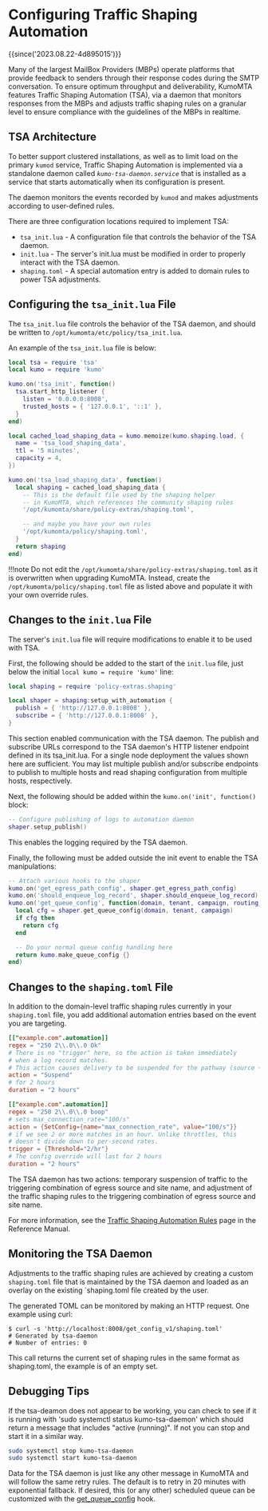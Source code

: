# Configuring Traffic Shaping Automation

{{since('2023.08.22-4d895015')}}

Many of the largest MailBox Providers (MBPs) operate platforms that provide feedback to senders through their response codes during the SMTP conversation. To ensure optimum throughput and deliverability, KumoMTA features Traffic Shaping Automation (TSA), via a daemon that monitors responses from the MBPs and adjusts traffic shaping rules on a granular level to ensure compliance with the guidelines of the MBPs in realtime.

## TSA Architecture

To better support clustered installations, as well as to limit load on the primary `kumod` service, Traffic Shaping Automation is implemented via a standalone daemon called *`kumo-tsa-daemon.service`* that is installed as a service that starts automatically when its configuration is present.

The daemon monitors the events recorded by `kumod` and makes adjustments according to user-defined rules.

There are three configuration locations required to implement TSA:

* `tsa_init.lua` - A configuration file that controls the behavior of the TSA daemon.
* `init.lua` - The server's init.lua must be modified in order to properly interact with the TSA daemon.
* `shaping.toml` - A special automation entry is added to domain rules to power TSA adjustments.

## Configuring the `tsa_init.lua` File

The `tsa_init.lua` file controls the behavior of the TSA daemon, and should be written to `/opt/kumomta/etc/policy/tsa_init.lua`.

An example of the `tsa_init.lua` file is below:

```lua
local tsa = require 'tsa'
local kumo = require 'kumo'

kumo.on('tsa_init', function()
  tsa.start_http_listener {
    listen = '0.0.0.0:8008',
    trusted_hosts = { '127.0.0.1', '::1' },
  }
end)

local cached_load_shaping_data = kumo.memoize(kumo.shaping.load, {
  name = 'tsa_load_shaping_data',
  ttl = '5 minutes',
  capacity = 4,
})

kumo.on('tsa_load_shaping_data', function()
  local shaping = cached_load_shaping_data {
    -- This is the default file used by the shaping helper
    -- in KumoMTA, which references the community shaping rules
    '/opt/kumomta/share/policy-extras/shaping.toml',

    -- and maybe you have your own rules
    '/opt/kumomta/policy/shaping.toml',
  }
  return shaping
end)
```

!!!note
    Do not edit the `/opt/kumomta/share/policy-extras/shaping.toml` as it is overwritten when upgrading KumoMTA. Instead, create the `/opt/kumomta/policy/shaping.toml` file as listed above and populate it with your own override rules.

## Changes to the `init.lua` File

The server's `init.lua` file will require modifications to enable it to be used with TSA.

First, the following should be added to the start of the `init.lua` file, just below the initial `local kumo = require 'kumo'` line:

```lua
local shaping = require 'policy-extras.shaping'

local shaper = shaping:setup_with_automation {
  publish = { 'http://127.0.0.1:8008' },
  subscribe = { 'http://127.0.0.1:8008' },
}
```

This section enabled communication with the TSA daemon. The publish and subscribe URLs correspond to the TSA daemon's HTTP listener endpoint defined in its tsa_init.lua.  For a single node deployment the values shown here are sufficient.  You may list multiple publish and/or subscribe endpoints to publish to multiple hosts and read shaping configuration from multiple hosts, respectively.

Next, the following should be added within the `kumo.on('init', function()` block:

```lua
-- Configure publishing of logs to automation daemon
shaper.setup_publish()
```

This enables the logging required by the TSA daemon.

Finally, the following must be added outside the init event to enable the TSA manipulations:

```lua
-- Attach various hooks to the shaper
kumo.on('get_egress_path_config', shaper.get_egress_path_config)
kumo.on('should_enqueue_log_record', shaper.should_enqueue_log_record)
kumo.on('get_queue_config', function(domain, tenant, campaign, routing_domain)
  local cfg = shaper.get_queue_config(domain, tenant, campaign)
  if cfg then
    return cfg
  end

  -- Do your normal queue config handling here
  return kumo.make_queue_config {}
end)
```

## Changes to the `shaping.toml` File

In addition to the domain-level traffic shaping rules currently in your `shaping.toml` file, you add additional automation entries based on the event you are targeting.

```toml
[["example.com".automation]]
regex = "250 2\\.0\\.0 Ok"
# There is no "trigger" here, so the action is taken immediately
# when a log record matches.
# This action causes delivery to be suspended for the pathway (source + site-name)
action = "Suspend"
# for 2 hours
duration = "2 hours"

[["example.com".automation]]
regex = "250 2\\.0\\.0 boop"
# sets max_connection_rate="100/s"
action = {SetConfig={name="max_connection_rate", value="100/s"}}
# if we see 2 or more matches in an hour. Unlike throttles, this
# doesn't divide down to per-second rates.
trigger = {Threshold="2/hr"}
# The config override will last for 2 hours
duration = "2 hours"
```

The TSA daemon has two actions: temporary suspension of traffic to the triggering combination of egress source and site name, and adjustment of the traffic shaping rules to the triggering combination of egress source and site name.

For more information, see the [Traffic Shaping Automation Rules](../../reference/kumo.shaping/load.md#traffic-shaping-automation-rules) page in the Reference Manual.

## Monitoring the TSA Daemon

Adjustments to the traffic shaping rules are achieved by creating a custom `shaping.toml` file that is maintained by the TSA daemon and loaded as an overlay on the existing `shaping.toml file created by the user.

The generated TOML can be monitored by making an HTTP request. One example using curl:

```console
$ curl -s 'http://localhost:8008/get_config_v1/shaping.toml'
# Generated by tsa-daemon
# Number of entries: 0
```

This call returns the current set of shaping rules in the same format as shaping.toml, the example is of an empty set.

## Debugging Tips
If the tsa-deamon does not appear to be working, you can check to see if it is running with 'sudo systemctl status kumo-tsa-daemon' which should return a message that includes "active (running)".  If not you can stop and start it in a similar way.
```bash
sudo systemctl stop kumo-tsa-daemon
sudo systemctl start kumo-tsa-daemon
``` 

Data for the TSA daemon is just like any other message in KumoMTA and will follow the same retry rules. The default is to retry in 20 minutes with exponential fallback.  If desired, this (or any other) scheduled queue can be customized with the [get_queue_config](https://docs.kumomta.com/reference/events/get_queue_config/) hook.

 



